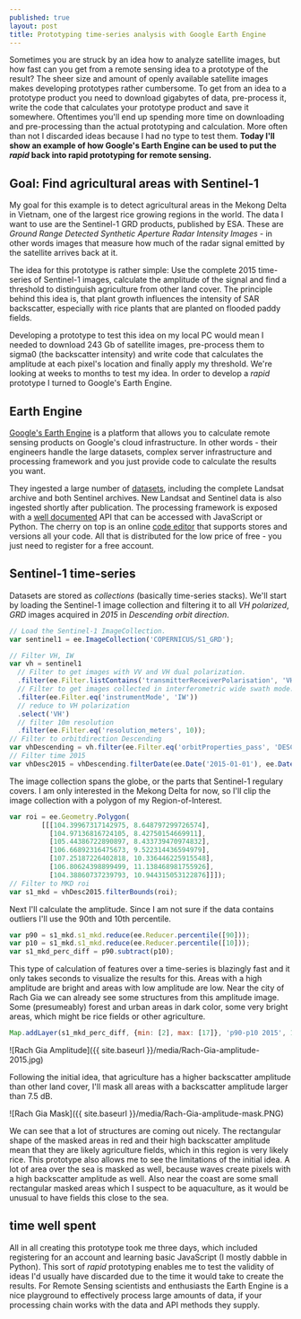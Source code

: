 ```yaml
---
published: true
layout: post
title: Prototyping time-series analysis with Google Earth Engine
---
```

Sometimes you are struck by an idea how to analyze satellite images, but how
fast can you get from a remote sensing idea to a prototype of the result?
The sheer size and amount of openly available satellite images makes
developing prototypes rather cumbersome. To get from an idea to a prototype
product you need to download gigabytes of data, pre-process it, write the code
that calculates your prototype product and save it somewhere.
Oftentimes you'll end up spending more time on downloading and pre-processing
than the actual prototyping and calculation. More often than not I discarded
ideas because I had no type to test them. **Today I'll show an example of how
Google's Earth Engine can be used to put the *rapid* back into rapid
prototyping for remote sensing.**


## Goal: Find agricultural areas with Sentinel-1

My goal for this example is to detect agricultural areas in the Mekong Delta in
Vietnam, one of the largest rice growing regions in the world. The data I want
to use are the Sentinel-1 GRD products, published by ESA. These are *Ground
Range Detected Synthetic Aperture Radar Intensity Images* - in other words images
that measure how much of the radar signal emitted by the satellite arrives back
at it.

The idea for this prototype is rather simple: Use the complete 2015 time-series
of Sentinel-1 images, calculate the amplitude of the signal and find a threshold
to distinguish agriculture from other land cover. The principle behind this idea
is, that plant growth influences the
intensity of SAR backscatter, especially with rice plants that are planted on
flooded paddy fields.

Developing a prototype to test this idea on my local PC would mean I needed to
download 243 Gb of satellite images, pre-process them to sigma0 (the backscatter
intensity) and write code that calculates the amplitude at each pixel's location
and finally apply my threshold. We're looking at weeks to months to test my idea.
In order to develop a *rapid* prototype I turned to Google's Earth Engine.

## Earth Engine

[Google's Earth Engine](https://earthengine.google.com) is a platform that allows
you to calculate remote sensing products on Google's cloud infrastructure. In
other words - their engineers handle the large datasets, complex server
infrastructure and processing framework and you just provide code to calculate
the results you want.

They ingested a large number of [datasets](https://earthengine.google.com/datasets/),
including the complete Landsat archive and both Sentinel archives. New Landsat and
Sentinel data is also ingested shortly after publication. The processing
framework is exposed with a [well documented](https://developers.google.com/earth-engine/)
API that can be accessed with JavaScript or Python. The cherry on top is an
online [code editor](https://code.earthengine.google.com/) that supports stores and versions all your code. All that is distributed for the low price of free - you just need to register for a free account.

## Sentinel-1 time-series

Datasets are stored as *collections* (basically time-series stacks). We'll start by loading the Sentinel-1 image collection and filtering it to all *VH polarized*, *GRD* images acquired in *2015* in *Descending orbit direction*.

```javascript
// Load the Sentinel-1 ImageCollection.
var sentinel1 = ee.ImageCollection('COPERNICUS/S1_GRD');

// Filter VH, IW
var vh = sentinel1
  // Filter to get images with VV and VH dual polarization.
  .filter(ee.Filter.listContains('transmitterReceiverPolarisation', 'VH'))
  // Filter to get images collected in interferometric wide swath mode.
  .filter(ee.Filter.eq('instrumentMode', 'IW'))
  // reduce to VH polarization
  .select('VH')
  // filter 10m resolution
  .filter(ee.Filter.eq('resolution_meters', 10));
// Filter to orbitdirection Descending
var vhDescending = vh.filter(ee.Filter.eq('orbitProperties_pass', 'DESCENDING'));
// Filter time 2015
var vhDesc2015 = vhDescending.filterDate(ee.Date('2015-01-01'), ee.Date('2015-12-31'));
```

The image collection spans the globe, or the parts that Sentinel-1 regulary covers. I am only interested in the Mekong Delta for now, so I'll clip the image collection with a polygon of my Region-of-Interest.

```javascript
var roi = ee.Geometry.Polygon(
        [[[104.39967317142975, 8.648797299726574],
          [104.97136816724105, 8.42750154669911],
          [105.44386722890897, 8.433739470974832],
          [106.66892316475673, 9.522314436594979],
          [107.25187226402818, 10.336446225915548],
          [106.80624398899499, 11.138468981755926],
          [104.38860737239793, 10.944315053122876]]]);
// Filter to MKD roi
var s1_mkd = vhDesc2015.filterBounds(roi);
```

Next I'll calculate the amplitude. Since I am not sure if the data contains outliers I'll use the 90th and 10th percentile.

```javascript
var p90 = s1_mkd.s1_mkd.reduce(ee.Reducer.percentile([90]));
var p10 = s1_mkd.s1_mkd.reduce(ee.Reducer.percentile([10]));
var s1_mkd_perc_diff = p90.subtract(p10);
```

This type of calculation of features over a time-series is blazingly fast and it only takes seconds to visualize the results for this. Areas with a high amplitude are bright and areas with low amplitude are low. Near the city of Rach Gia we can already see some structures from this amplitude image. Some (presumeably) forest and urban areas in dark color, some very bright areas, which might be rice fields or other agriculture.

```javascript
Map.addLayer(s1_mkd_perc_diff, {min: [2], max: [17]}, 'p90-p10 2015', 1)
```

![Rach Gia Amplitude]({{ site.baseurl }}/media/Rach-Gia-amplitude-2015.jpg)

Following the initial idea, that agriculture has a higher backscatter amplitude than other land cover, I'll mask all areas with a backscatter amplitude larger than 7.5 dB.

![Rach Gia Mask]({{ site.baseurl }}/media/Rach-Gia-amplitude-mask.PNG)

We can see that a lot of structures are coming out nicely. The rectangular shape of the masked areas in red and their high backscatter amplitude mean that they are likely agriculture fields, which in this region is very likely rice. This prototype also allows me to see the limitations of the initial idea. A lot of area over the sea is masked as well, because waves create pixels with a high backscatter amplitude as well. Also near the coast are some small rectangular masked areas which I suspect to be aquaculture, as it would be unusual to have fields this close to the sea.

## time well spent

All in all creating this prototype took me three days, which included registering for an account and learning basic JavaScript (I mostly dabble in Python). This sort of *rapid* prototyping enables me to test the validity of ideas I'd usually have discarded due to the time it would take to create the results. For Remote Sensing scientists and enthusiasts the Earth Engine is a nice playground to effectively process large amounts of data, if your processing chain works with the data and API methods they supply.
